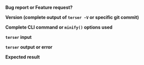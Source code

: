 <!--
Consider supporting the project through Patreon if we fix your issue!
https://www.patreon.com/fabiosantoscode
-->

**Bug report or Feature request?**

<!-- Note: sub-optimal but correct code is NOT a bug. -->

**Version (complete output of `terser -V` or specific git commit)**

**Complete CLI command or `minify()` options used**

<!-- Note: if you used the node API directly, you're expected to enable the source-map-support module such that your stack traces make sense. -->

**`terser` input**

<!--
Complete valid ECMAScript code exhibiting the issue with
`terser` ALONE - without third party tools or libraries.
This means no webpack, rollup, browserify or parcel, among others.
Ideally the input should be as small as possible.
Code must be in text form - not a screen cap.
Post a link to a gist if necessary.

Issues without a reproducible test case will be closed.
-->

**`terser` output or error**

**Expected result**
